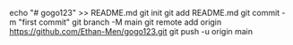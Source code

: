 echo "# gogo123" >> README.md
git init
git add README.md
git commit -m "first commit"
git branch -M main
git remote add origin https://github.com/Ethan-Men/gogo123.git
git push -u origin main
